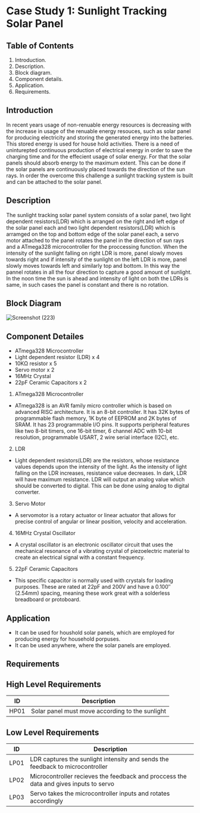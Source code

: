 # Case Study 1: Sunlight Tracking Solar Panel

## Table of Contents

1. Introduction.
2. Description.
3. Block diagram.
4. Component details.
5. Application.
6. Requirements.

## Introduction

In recent years usage of non-renuable energy resources is decreasing with the increase in usage of the renuable energy resouces, such as solar panel for producing electricity
and storing the generated energy into the batteries. This stored energy is used for house hold activities. There is a need of uninturepted continuous production of electrical
energy in order to save the charging time and for the effecient usage of solar energy. For that the solar panels should absorb energy to the maximum extent. This can be done if
the solar panels are continuously placed towards the direction of the sun rays. In order the overcome this challenge a sunlight tracking system is built and can be attached to
the solar panel.

## Description

The sunlight tracking solar panel system consists of a solar panel, two light dependent resistors(LDR) which is arranged on the right and left edge of the solar panel each and
two light dependent resistors(LDR) which is arramged on the top and bottom edge of the solar panel each, a servo motor attached to the panel rotates the panel in the direction
of sun rays and a ATmega328 microcontroller for the proccessing function. When the intensity of the sunlight falling on right LDR is more, panel slowly moves towards right and
if intensity of the sunlight on the left LDR is more, panel slowly moves towards left and similarly top and bottom. In this way the pannel rotates in all the four direction to
capture a good amount of sunlight. In the noon time the sun is ahead and intensity of light on both the LDRs is same, in such cases the panel is constant and there is no
rotation.

## Block Diagram

![Screenshot (223)](https://user-images.githubusercontent.com/42509490/154859576-4ad74e80-039b-4972-b607-7d4af07cdea3.png)

## Component Detailes

* ATmega328 Microcontroller
* Light dependent resistor (LDR) x 4
* 10KΩ resistor x 5
* Servo motor x 2
* 16MHz Crystal
* 22pF Ceramic Capacitors x 2

1. ATmega328 Microcontroller

* ATmega328 is an AVR family micro controller which is based on advanced RISC architecture. It is an 8-bit controller. It has 32K bytes of programmable flash memory, 1K byte
    of EEPROM and 2K bytes of SRAM. It has 23 programmable I/O pins. It supports peripheral features like two 8-bit timers, one 16-bit timer, 6 channel ADC with 10-bit
    resolution, programmable USART, 2 wire serial interface (I2C), etc.
  
2. LDR

* Light dependent resistors(LDR) are the resistors, whose resistance values depends upon the intensity of the light. As the intensity of light falling on the LDR increases,
    resistance value decreases. In dark, LDR will have maximum resistance. LDR will output an analog value which should be converted to digital. This can be done using analog
    to digital converter.

3. Servo Motor

* A servomotor is a rotary actuator or linear actuator that allows for precise control of angular or linear position, velocity and acceleration.

4. 16MHz Crystal Oscillator

* A crystal oscillator is an electronic oscillator circuit that uses the mechanical resonance of a vibrating crystal of piezoelectric material to create an electrical signal
    with a constant frequency.

5. 22pF Ceramic Capacitors

* This specific capacitor is normally used with crystals for loading purposes. These are rated at 22pF and 200V and have a 0.100″ (2.54mm) spacing, meaning these work great
    with a solderless breadboard or protoboard.
  
## Application

* It can be used for houshold solar panels, which are employed for producing energy for household porpuses.
* It can be used anywhere, where the solar panels are employed.

## Requirements

## High Level Requirements

| ID | Description  |
|----|-------------------------------------------------|
|HP01| Solar panel must move according to the sunlight |

## Low Level Requirements

| ID | Description  |
|----|-----------------------------------------------------------------|
|LP01| LDR captures the sunlight intensity and sends the feedback to microcontroller |
|LP02| Microcontroller recieves the feedback and proccess the data and gives inputs to servo |
|LP03| Servo takes the microcontroller inputs and rotates accordingly |
